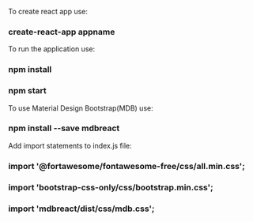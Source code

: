 To create react app use:
### create-react-app appname

To run the application use:
### npm install
### npm start

To use Material Design Bootstrap(MDB) use:
### npm install --save mdbreact

Add import statements to index.js file:
### import '@fortawesome/fontawesome-free/css/all.min.css';
### import 'bootstrap-css-only/css/bootstrap.min.css';
### import 'mdbreact/dist/css/mdb.css';



